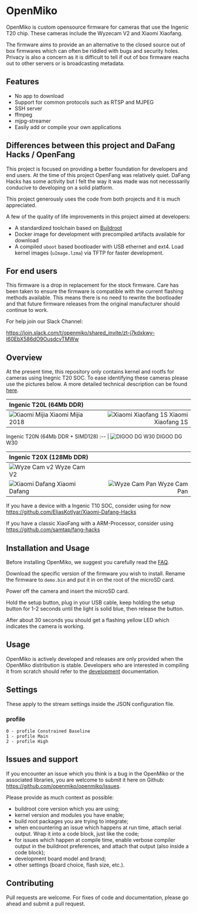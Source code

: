 # OpenMiko

OpenMiko is custom opensource firmware for cameras that use the Ingenic T20 chip.
These cameras include the Wyzecam V2 and Xiaomi Xiaofang.

The firmware aims to provide an an alternative to the closed source out of box firmwares which can often be riddled with bugs and security holes. Privacy is also a concern as it is difficult to tell if out of box firmware reachs out to other servers or is broadcasting metadata.


## Features

- No app to download
- Support for common protocols such as RTSP and MJPEG
- SSH server
- ffmpeg
- mjpg-streamer
- Easily add or compile your own applications

## Differences between this project and DaFang Hacks / OpenFang

This project is focused on providing a better foundation for developers and end users.
At the time of this project OpenFang was relatively quiet. DaFang Hacks has some activity
but I felt the way it was made was not necesssarily conducive to developing on a solid platform.

This project generously uses the code from both projects and it is much appreciated.

A few of the quality of life improvements in this project aimed at developers:

- A standardized toolchain based on [Buildroot](https://buildroot.org/)
- Docker image for development with precompiled artifacts available for download
- A compiled `uboot` based bootloader with USB ethernet and ext4. Load kernel images (`uImage.lzma`)
via TFTP for faster development.


## For end users

This firmware is a drop in replacement for the stock firmware. Care has been taken to ensure the firmware is compatible with the current flashing methods available. This means there is no need to rewrite the bootloader and that future firmware releases from the original manufacturer should continue to work.

For help join our Slack Channel:

https://join.slack.com/t/openmiko/shared_invite/zt-j7kdxkwy-I60EbX586dO9OusdcvTMWw

## Overview

At the present time, this repository only contains kernel and rootfs for cameras using Inegnic T20 SOC. To ease identifying these cameras please use the pictures below. A more detailed technical description can be found [here](doc/overview.md).

Ingenic T20L (64Mb DDR) | &nbsp;
:-- | --:
![Xiaomi Mijia](doc/SXJ02ZM/img/xiaomi_mijia_2018.jpg) Xiaomi Mijia 2018 | ![Xiaomi Xiaofang 1S](doc/xiaomi_xiaofang1s/img/xiaofang1s.jpg) Xiaomi Xiaofang 1S

Ingenic T20N (64Mb DDR + SIMD128)
:-- |
![DIGOO DG W30](doc/dg-w30/img/dg-w30.jpg) DIGOO DG W30

Ingenic T20X (128Mb DDR) | &nbsp;
:-- | --:
![Wyze Cam v2](doc/wyzecam_v2/img/wyzecam_v2.jpg) Wyze Cam V2 | 
![Xiaomi Dafang](doc/xiaomi_dafang/img/xiaomi_dafang.jpg) Xiaomi Dafang | ![Wyze Cam Pan](doc/WYZECP1/img/wyzecam_pan.jpg) Wyze Cam Pan

If you have a device with a Ingenic T10 SOC, consider using for now https://github.com/EliasKotlyar/Xiaomi-Dafang-Hacks

If you have a classic XiaoFang with a ARM-Processor, consider using https://github.com/samtap/fang-hacks

## Installation and Usage

Before installing OpenMiko, we suggest you carefully read the [FAQ](/doc/faq.md).

Download the specific version of the firmware you wish to install.
Rename the firmware to `demo.bin` and put it in on the root of the microSD card.

Power off the camera and insert the microSD card.

Hold the setup button, plug in your USB cable, keep holding the setup button for 1-2 seconds until the light is solid blue, then release the button.

After about 30 seconds you should get a flashing yellow LED which indicates the camera is working.


## Usage

OpenMiko is actively developed and releases are only provided when the OpenMiko distribution is stable.
Developers who are interested in compiling it from scratch should refer to the [development](doc/development.md) documentation.


## Settings

These apply to the stream settings inside the JSON configuration file.

### profile

```
0 - profile Constrained Baseline
1 - profile Main
2 - profile High
```


## Issues and support

If you encounter an issue which you think is a bug in the OpenMiko or the associated libraries, you are welcome to submit it here on Github: https://github.com/openmiko/openmiko/issues.

Please provide as much context as possible:

- buildroot core version which you are using;
- kernel version and modules you have enable;
- build root packages you are trying to integrate;
- when encountering an issue which happens at run time, attach serial output. Wrap it into a code block, just like the code;
- for issues which happen at compile time, enable verbose compiler output in the buildroot preferences, and attach that output (also inside a code block);
- development board model and brand;
- other settings (board choice, flash size, etc.).


## Contributing

Pull requests are welcome. For fixes of code and documentation, please go ahead and submit a pull request.
